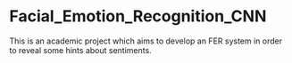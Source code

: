 # Facial_Emotion_Recognition_CNN
This is an academic project which aims to develop an FER system in order to reveal some hints about sentiments.
